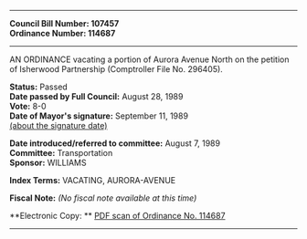 * * * * *  
  
**Council Bill Number: [](#h0)[](#h2)107457**   
**Ordinance Number: 114687**  
  
* * * * *  
  
AN ORDINANCE vacating a portion of Aurora Avenue North on the petition of Isherwood Partnership (Comptroller File No. 296405).  
  
**Status:** Passed   
**Date passed by Full Council:** August 28, 1989   
**Vote:** 8-0   
**Date of Mayor's signature:** September 11, 1989   
[(about the signature date)](/~public/approvaldate.htm)   
  
  
**Date introduced/referred to committee:** August 7, 1989   
**Committee:** Transportation   
**Sponsor:** WILLIAMS   
  
**Index Terms:** VACATING, AURORA-AVENUE  
  
**Fiscal Note:** *(No fiscal note available at this time)*  
  
**Electronic Copy: ** [PDF scan of Ordinance No. 114687](/~archives/Ordinances/Ord_114687.pdf)  
  
* * * * *  
